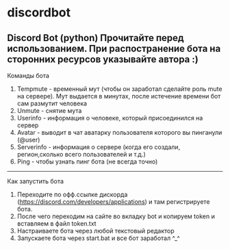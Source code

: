 # discordbot
Discord Bot (python)
Прочитайте перед использованием.
При распостранение бота на сторонних ресурсов указывайте автора :)
--------------------------------------------------------------------
Команды бота 
1. Tempmute - временный мут (чтобы он заработал сделайте роль mute на сервере). Мут выдается в минутах, после истечение времени бот сам размутит человека
2. Unmute - снятие мута
3. Userinfo - информация о человеке, который присоединился на сервер
4. Avatar - выводит в чат аватарку пользователя которого вы пинганули (@user) 
5. Serverinfo - информация о сервере (когда его создали, регион,сколько всего пользователей и т.д.)
6. Ping - чтобы узнать пинг бота (не всегда точно)
--------------------------------------------------------------------
Как запустить бота
1. Переходите по офф.ссылке дискорда (https://discord.com/developers/applications) и там регистрируете бота.
2. После чего переходим на сайте во вкладку bot и копируем token и вставляем в файл token.txt 
3. Настраиваете бота через любой текстовый редактор
4. Запускаете бота через start.bat и все бот заработал ^_^
